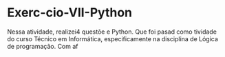 # Exerc-cio-VII-Python
Nessa atividade, realizei4 questõe e Python. Que foi pasad como tividade do curso Técnico em Informática, especificamente na disciplina de Lógica de programação. Com af
